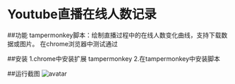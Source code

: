 # Youtube直播在线人数记录

##功能
tampermonkey脚本：绘制直播过程中的在线人数变化曲线，支持下载数据或图片。
在chrome浏览器中测试通过

##安装
1.chrome中安装扩展 tampermonkey
2.在tampermonkey中安装脚本

##运行截图
![avatar](https://github.com/artyyin/YoutubeLiveOnline/blob/master/screen.jpg?raw=true)

